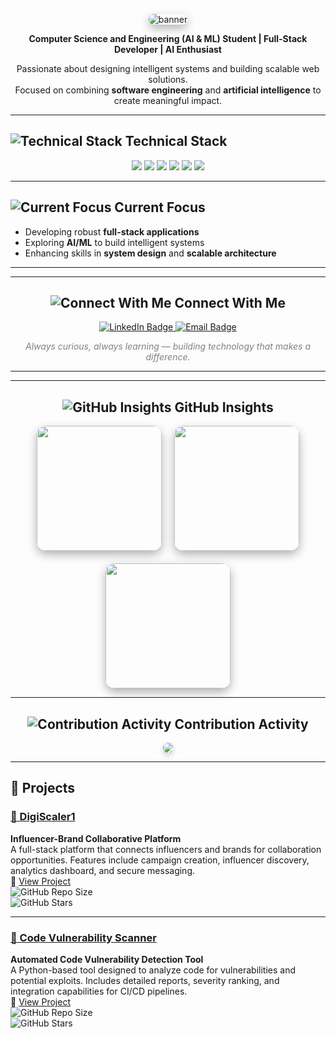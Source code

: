 <p align="center">
  <img src="https://capsule-render.vercel.app/api?type=wave&color=20C997&height=200&section=header&text=David%20Vensilin%20R&fontSize=45&fontColor=ffffff&animation=twinkling&fontAlignY=40&desc=Building%20Technology%20That%20Matters&descAlign=center&descSize=18&descColor=ffffff" alt="banner" style="border-radius:15px;box-shadow:0px 6px 15px rgba(0,0,0,0.3)"/>
</p>


<p align="center">
  <strong>Computer Science and Engineering (AI & ML) Student | Full-Stack Developer | AI Enthusiast</strong>
</p>

<p align="center">
  Passionate about designing intelligent systems and building scalable web solutions.<br>
  Focused on combining <strong>software engineering</strong> and <strong>artificial intelligence</strong> to create meaningful impact.
</p>

---

<h2>
  <img src="https://img.icons8.com/material-outlined/28/20C997/code.png" alt="Technical Stack" /> Technical Stack
</h2>

<p align="center">
  <img src="https://img.shields.io/badge/Python-3776AB?style=for-the-badge&logo=python&logoColor=white" />
  <img src="https://img.shields.io/badge/Java-ED8B00?style=for-the-badge&logo=openjdk&logoColor=white" />
  <img src="https://img.shields.io/badge/Next.js-000000?style=for-the-badge&logo=nextdotjs&logoColor=white" />
  <img src="https://img.shields.io/badge/MongoDB-47A248?style=for-the-badge&logo=mongodb&logoColor=white" />
  <img src="https://img.shields.io/badge/MySQL-005C84?style=for-the-badge&logo=mysql&logoColor=white" />
  <img src="https://img.shields.io/badge/OOP-0081CB?style=for-the-badge&logo=dependabot&logoColor=white" />
</p>

---

<h2>
  <img src="https://img.icons8.com/material-outlined/28/20C997/target.png" alt="Current Focus" /> Current Focus
</h2>

- Developing robust **full-stack applications**  
- Exploring **AI/ML** to build intelligent systems  
- Enhancing skills in **system design** and **scalable architecture**

---
---

<!-- Connect With Me -->
<h2 align="center">
  <img src="https://img.icons8.com/ios-filled/28/20C997/link.png" alt="Connect With Me" /> Connect With Me
</h2>

<p align="center">
  <a href="https://linkedin.com/in/davidvensilinr" target="_blank">
    <img src="https://img.shields.io/badge/LinkedIn-0A66C2?style=for-the-badge&logo=linkedin&logoColor=white" alt="LinkedIn Badge"/>
  </a>
  <a href="mailto:davidvensilinr@gmail.com">
    <img src="https://img.shields.io/badge/Email-D14836?style=for-the-badge&logo=gmail&logoColor=white" alt="Email Badge"/>
  </a>
</p>

<p align="center" style="font-style:italic; color:gray;">
  Always curious, always learning — building technology that makes a difference.
</p>

---

---

<!-- GitHub Insights -->
<h2 align="center">
  <img src="https://img.icons8.com/ios-filled/28/20C997/combo-chart--v1.png" alt="GitHub Insights" /> GitHub Insights
</h2>

<p align="center" style="display:flex;justify-content:center;gap:20px;flex-wrap:wrap;">
  <!-- Main Stats Card -->
  <img src="https://github-readme-stats.vercel.app/api?username=DavidVensilinR&show_icons=true&theme=radical&hide_border=true&title_color=20C997&icon_color=20C997&text_color=333333&border_radius=12" height="200" style="border-radius:15px;box-shadow:0px 6px 15px rgba(0,0,0,0.3)"/>

  <!-- Top Languages Card -->
  <img src="https://github-readme-stats.vercel.app/api/top-langs/?username=DavidVensilinR&layout=compact&theme=radical&hide_border=true&title_color=20C997&text_color=333333&border_radius=12" height="200" style="border-radius:15px;box-shadow:0px 6px 15px rgba(0,0,0,0.3)"/>

  <!-- Streak Card -->
  <img src="https://github-readme-streak-stats.herokuapp.com/?user=DavidVensilinR&theme=radical&hide_border=true&stroke=20C997&background=0D1117&ring=20C997&fire=20C997&currStreakLabel=20C997" height="200" style="border-radius:15px;box-shadow:0px 6px 15px rgba(0,0,0,0.3)"/>
</p>


---

<!-- Contribution Activity -->
<h2 align="center">
  <img src="https://img.icons8.com/ios-filled/28/20C997/activity-history.png" alt="Contribution Activity" /> Contribution Activity
</h2>

<p align="center">
  <img src="https://github-readme-activity-graph.vercel.app/graph?username=DavidVensilinR&theme=react-dark&color=20C997&line=20C997&hide_border=true" style="border-radius:12px;box-shadow:0px 4px 10px rgba(0,0,0,0.2)"/>
</p>

---
## 💼 Projects

### [📌 DigiScaler1](https://github.com/davidvensilinr/digi_scaler1)  
**Influencer-Brand Collaborative Platform**  
A full-stack platform that connects influencers and brands for collaboration opportunities. Features include campaign creation, influencer discovery, analytics dashboard, and secure messaging.  
🔗 [View Project](https://github.com/davidvensilinr/digi_scaler1)  
![GitHub Repo Size](https://img.shields.io/github/repo-size/davidvensilinr/digi_scaler1?style=flat-square&color=20C997&logo=github)  
![GitHub Stars](https://img.shields.io/github/stars/davidvensilinr/digi_scaler1?style=flat-square&color=20C997&logo=github)  

---

### [📌 Code Vulnerability Scanner](https://github.com/davidvensilinr/code_vulnerability_scanner)  
**Automated Code Vulnerability Detection Tool**  
A Python-based tool designed to analyze code for vulnerabilities and potential exploits. Includes detailed reports, severity ranking, and integration capabilities for CI/CD pipelines.  
🔗 [View Project](https://github.com/davidvensilinr/code_vulnerability_scanner)  
![GitHub Repo Size](https://img.shields.io/github/repo-size/davidvensilinr/code_vulnerability_scanner?style=flat-square&color=20C997&logo=github)  
![GitHub Stars](https://img.shields.io/github/stars/davidvensilinr/code_vulnerability_scanner?style=flat-square&color=20C997&logo=github)  
